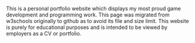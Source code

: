 This is a personal portfolio website which displays my most proud game development and programming work. This page was migrated from w3schools originally to github as to avoid its file and size limit.
This website is purely for educational purposes and is intended to be viewed by employers as a CV or portfolio.
